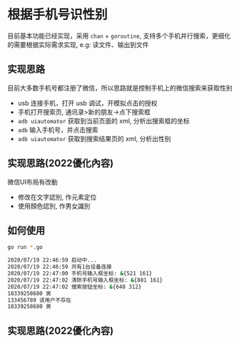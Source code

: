 # 根据手机号识性别
目前基本功能已经实现，采用 `chan` + `goroutine`, 支持多个手机并行搜索，更细化的需要根据实际需求实现, e.g: 读文件、输出到文件

## 实现思路
目前大多数手机号都注册了微信，所以思路就是控制手机上的微信搜索来获取性别
- usb 连接手机，打开 usb 调试，开模拟点击的授权
- 手机打开搜索页, 通讯录>新的朋友->点下搜索框
- `adb uiautomator` 获取到当前页面的 xml, 分析出搜索框的坐标
- `adb` 输入手机号，并点击搜索
- `adb uiautomator` 获取到搜索结果页的 xml, 分析出性别

## 实现思路(2022優化內容)
微信UI布局有改動
- 修改在文字認別, 作元素定位
- 使用顏色認別, 作男女識別

## 如何使用
```bash
go run *.go
```

```bash
2020/07/19 22:46:59 启动中...
2020/07/19 22:46:59 共有1台设备连接
2020/07/19 22:47:00 手机号输入框坐标: &{521 161}
2020/07/19 22:47:02 清除手机号输入框坐标: &{881 161}
2020/07/19 22:47:02 搜索按钮坐标: &{648 312}
18339258680 男
133456789 该用户不存在
18339258680 男
```


## 实现思路(2022優化內容)

